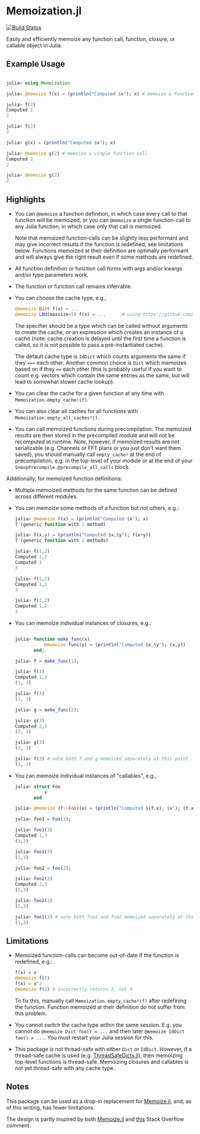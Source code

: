# Memoization.jl

[![Build Status](https://travis-ci.com/marius311/Memoization.jl.svg?branch=master)](https://travis-ci.com/marius311/Memoization.jl)

Easily and efficiently memoize any function call, function, closure, or callable object in Julia.

## Example Usage

```julia

julia> using Memoization

julia> @memoize f(x) = (println("Computed $x"); x) # memoize a function

julia> f(2)
Computed 2
2

julia> f(2)
2

julia> g(x) = (println("Computed $x"); x)

julia> @memoize g(2) # memoize a single function call
Computed 2
2

julia> @memoize g(2)
2
```


## Highlights

* You can `@memoize` a function definition, in which case every call to that function will be memoized, or you can `@memoize` a single function-call to any Julia function, in which case only that call is memoized. 

    Note that memoized function-calls can be slightly less performant and may give incorrect results if the function is redefined, see limitations below. Functions memoized at their definition are optimally performant and will always give the right result even if some methods are redefined.

* All function definition or function call forms with args and/or kwargs and/or type parameters work.

* The function or function call remains inferrable.

* You can choose the cache type, e.g.,

    ```julia
    @memoize Dict f(x) = ...
    @memoize LRU(maxsize=5) f(x) = ...      # using https://github.com/JuliaCollections/LRUCache.jl
    ```

    The specifier should be a type which can be called without arguments to create the cache, or an expression which creates an instance of a cache (note: cache creation is delayed until the first time a function is called, so it is not possible to pass a pre-instantiated cache). 
    
    The default cache type is `IdDict` which 
    counts arguments the same if they `===` each other. Another common choice is `Dict` which memoizes based on if they `==` each other (this is probably useful if you want to count e.g. vectors which contain the same entries as the same, but will lead to somewhat slower cache lookup).
    
* You can clear the cache for a given function at any time with `Memoization.empty_cache!(f)`.

* You can also clear all caches for all functions with `Memoization.empty_all_caches!()`.

* You can call memoized functions during precompilation. The memoized results are then stored in the precompiled module and will not be recomputed at runtime. Note, however, if memoized results are not serializable (e.g. Channels or FFT plans or you just don't want them saved), you should manually call `empty_cache!` at the end of precompilation, e.g. in the top-level of your module or at the end of your `SnoopPrecompile.@precompile_all_calls` block.

Additionally, for memoized function definitions:

* Multiple memoized methods for the same function can be defined across different modules.

* You can memoize some methods of a function but not others, e.g.:

    ```julia
    julia> @memoize f(x) = (println("Computed $x"); x)
    f (generic function with 1 method)

    julia> f(x,y) = (println("Computed $x,$y"); f(x+y))
    f (generic function with 2 methods)

    julia> f(1,2)
    Computed 1,2
    Computed 3
    3

    julia> f(1,2)
    Computed 1,2
    3

    julia> f(1,2)
    Computed 1,2
    3
    ```
 
* You can memoize individual instances of closures, e.g.:

    ```julia

    julia> function make_func(x)
               @memoize func(y) = (println("Computed $x,$y"); (x,y))
           end;

    julia> f = make_func(1);

    julia> f(3)
    Computed 1,3
    (1, 3)

    julia> f(3)
    (1, 3)

    julia> g = make_func(2);

    julia> g(3)
    Computed 2,3
    (2, 3)

    julia> g(3)
    (2, 3)

    julia> f(3) # note both f and g memoized separately at this point
    (1, 3)
    ```

* You can memoize individual instances of "callables", e.g.,

    ```julia
    julia> struct Foo
               x
           end
    
    julia> @memoize (f::Foo)(x) = (println("Computed $(f.x), $x"); (f.x, x))
    
    julia> foo1 = Foo(1);
    
    julia> foo1(3)
    Computed 1,3
    (1,3)
    
    julia> foo1(3)
    (1,3)
    
    julia> foo2 = Foo(2);
    
    julia> foo2(3)
    Computed 2,3
    (2,3)
    
    julia> foo2(3)
    (2,3)

    julia> foo1(3) # note both foo1 and foo2 memoized separately at this point
    (1,3)
    ```

## Limitations

* Memoized function-calls can become out-of-date if the function is redefined, e.g.:

    ```julia
    f(x) = x
    @memoize f(2)
    f(x) = x^2
    @memoize f(2) # incorrectly returns 2, not 4
    ```

    To fix this, manually call `Memoization.empty_cache!(f)` after redefining the function. Function memoized at their definition do not suffer from this problem.

* You cannot switch the cache type within the same session. E.g. you cannot do `@memoize Dict foo() = ...` and then later `@memoize IdDict foo() = ...`. You must restart your Julia session for this.  

* This package is not thread-safe with either `Dict` or `IdDict`. However, if a thread-safe cache is used (e.g. [ThreadSafeDicts.jl](https://github.com/wherrera10/ThreadSafeDicts.jl)), then memoizing top-level functions is thread-safe. Memoizing closures and callables is not yet thread-safe with any cache type. 

## Notes

This package can be used as a drop-in replacement for [Memoize.jl](https://github.com/JuliaCollections/Memoize.jl), and, as of this writing, has fewer limitations.

The design is partly inspired by both [Memoize.jl](https://github.com/JuliaCollections/Memoize.jl) and [this](https://stackoverflow.com/a/52084004/1078529) Stack Overflow comment.
